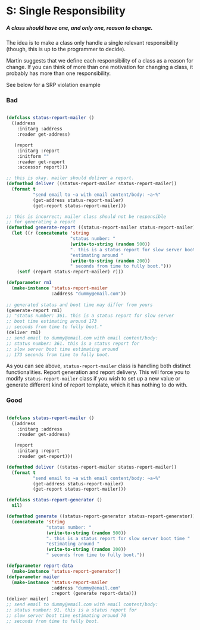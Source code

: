 # S: Single Responsibility

##### A class should have one, and  only one, reason to change.
The idea is to make a class only handle a single relevant responsibility (though, this is up to the programmer to decide).

Martin suggests that we define each responsibility of a class as a reason for change.  If you can think of more than one motivation for changing a class, it probably has more than one responsibility.

See below for a SRP violation example

### Bad

```lisp

(defclass status-report-mailer ()
  ((address
    :initarg :address
    :reader get-address)

   (report
    :initarg :report
    :initform ""
    :reader get-report
    :accessor report)))

;; this is okay. mailer should deliver a report.
(defmethod deliver ((status-report-mailer status-report-mailer))
  (format t
          "send email to ~a with email content/body: ~a~%"
          (get-address status-report-mailer)
          (get-report status-report-mailer)))

;; this is incorrect; mailer class should not be responsible
;; for generating a report
(defmethod generate-report ((status-report-mailer status-report-mailer))
  (let ((r (concatenate 'string
                        "status number: "
                        (write-to-string (random 500))
                        ". this is a status report for slow server boot time "
                        "estimating around "
                        (write-to-string (random 200))
                        " seconds from time to fully boot.")))
    (setf (report status-report-mailer) r)))

(defparameter rm1
  (make-instance 'status-report-mailer
                 :address "dummy@email.com"))
                 
;; generated status and boot time may differ from yours
(generate-report rm1) 
;; "status number: 361. this is a status report for slow server
;; boot time estimating around 173
;; seconds from time to fully boot."
(deliver rm1)
;; send email to dummy@email.com with email content/body:
;; status number: 361. this is a status report for 
;; slow server boot time estimating around
;; 173 seconds from time to fully boot.

```

As you can see above, `status-report-mailer` class is handling both distinct functionalities. Report generation and report delivery. This will force you to modify `status-report-mailer` class if you wish to set up a new value or generate different kind of report template, which it has nothing to do with.

### Good

```lisp

(defclass status-report-mailer ()
  ((address
    :initarg :address
    :reader get-address)

   (report
    :initarg :report
    :reader get-report)))

(defmethod deliver ((status-report-mailer status-report-mailer))
  (format t
          "send email to ~a with email content/body: ~a~%"
          (get-address status-report-mailer)
          (get-report status-report-mailer)))

(defclass status-report-generator ()
  nil)

(defmethod generate ((status-report-generator status-report-generator))
  (concatenate 'string
               "status number: "
               (write-to-string (random 500))
               ". this is a status report for slow server boot time "
               "estimating around "
               (write-to-string (random 200))
               " seconds from time to fully boot."))

(defparameter report-data
  (make-instance 'status-report-generator))
(defparameter mailer
  (make-instance 'status-report-mailer
                 :address "dummy@email.com"
                 :report (generate report-data)))
(deliver mailer)
;; send email to dummy@email.com with email content/body:
;; status number: 91. this is a status report for
;; slow server boot time estimating around 70
;; seconds from time to fully boot.

```



